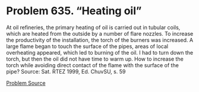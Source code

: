 # Problem 635. “Heating oil”

At oil refineries, the primary heating of oil is carried out in tubular coils, which are heated from the outside by a number of flare nozzles. To increase the productivity of the installation, the torch of the burners was increased. A large flame began to touch the surface of the pipes, areas of local overheating appeared, which led to burning of the oil. I had to turn down the torch, but then the oil did not have time to warm up. How to increase the torch while avoiding direct contact of the flame with the surface of the pipe? Source: Sat. RTEZ 1999, Ed. ChuvSU, s. 59

[Problem Source](https://www.trizland.ru/tasks/5274/)